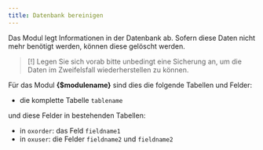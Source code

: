 ```yaml
---
title: Datenbank bereinigen
---
```

  
Das Modul legt Informationen in der Datenbank ab. Sofern diese Daten nicht mehr benötigt werden, können diese gelöscht werden. 

> [!] Legen Sie sich vorab bitte unbedingt eine Sicherung an, um die Daten im Zweifelsfall wiederherstellen zu können.
    
Für das Modul **{$modulename}** sind dies die folgende Tabellen und Felder:
* die komplette Tabelle `tablename`
    
und diese Felder in bestehenden Tabellen:
* in `oxorder`:  das Feld `fieldname1`
* in `oxuser`:  die Felder `fieldname2` und `fieldname2`